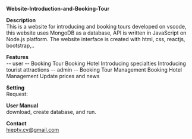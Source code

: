 **Website-Introduction-and-Booking-Tour**

**Description**  
This is a website for introducing and booking tours developed on vscode, this website uses MongoDB as a database, API is written in JavaScript on Node.js platform. The website interface is created with html, css, reactjs, bootstrap,..

**Features**  
-- user --
Booking Tour
Booking Hotel
Introducing specialties
Introducing tourist attractions
-- admin --
Booking Tour Management
Booking Hotel Management
Update prices and news

**Setting**  
Request: 

**User Manual**  
download, create database, and run.

**Contact**  
hieptv.cv@gmail.com
